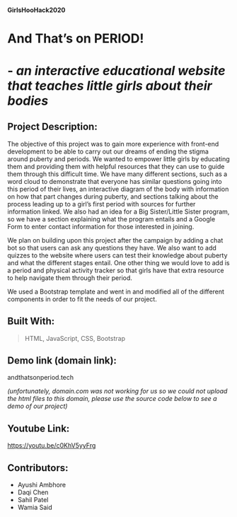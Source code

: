 #### GirlsHooHack2020

# And That’s on PERIOD! 
# - *an interactive educational website that teaches little girls about their bodies*

## Project Description: 

The objective of this project was to gain more experience with front-end development to be able to carry out our dreams of ending the stigma around puberty and periods. We wanted to empower little girls by educating them and providing them with helpful resources that they can use to guide them through this difficult time. 
We have many different sections, such as a word cloud to demonstrate that everyone has similar questions going into this period of their lives, an interactive diagram of the body with information on how that part changes during puberty, and sections talking about the process leading up to a girl’s first period with sources for further information linked. We also had an idea for a Big Sister/Little Sister program, so we have a section explaining what the program entails and a Google Form to enter contact information for those interested in joining.

We plan on building upon this project after the campaign by adding a chat bot so that users can ask any questions they have. We also want to add quizzes to the website where users can test their knowledge about puberty and what the different stages entail. One other thing we would love to add is a period and physical activity tracker so that girls have that extra resource to help navigate them through their period.

We used a Bootstrap template and went in and modified all of the different components in order to fit the needs of our project.

## Built With: 
> HTML, JavaScript, CSS, Bootstrap

## Demo link (domain link): 
andthatsonperiod.tech 

*(unfortunately, domain.com was not working for us so we could not upload the html files to this domain, please use the source code below to see a demo of our project)*

## Youtube Link:
https://youtu.be/c0KhV5yyFrg

## Contributors:
- Ayushi Ambhore
- Daqi Chen
- Sahil Patel
- Wamia Said
